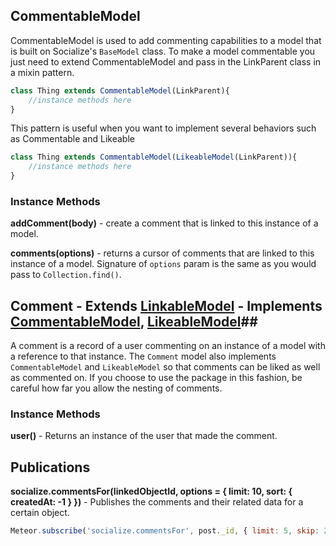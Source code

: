 ## CommentableModel ##

CommentableModel is used to add commenting capabilities to a model that is built on Socialize's `BaseModel` class. To make a model commentable you just need to extend CommentableModel and pass in the LinkParent class in a mixin pattern.

```javascript
class Thing extends CommentableModel(LinkParent){
    //instance methods here
}
```

This pattern is useful when you want to implement several behaviors such as Commentable and Likeable

```javascript
class Thing extends CommentableModel(LikeableModel(LinkParent)){
    //instance methods here
}
```

### Instance Methods ###

**addComment(body)** - create a comment that is linked to this instance of a model.

**comments(options)** - returns a cursor of comments that are linked to this instance of a model. Signature of `options` param is the same as you would pass to `Collection.find()`.


## Comment  - Extends [LinkableModel](https://github.com/copleykj/socialize-linkable-model) - Implements [CommentableModel](https://github.com/copleykj/socialize-commentable), [LikeableModel](https://github.com/copleykj/socialize-likeable)##

A comment is a record of a user commenting on an instance of a model with a reference to that instance. The `Comment` model also implements `CommentableModel` and `LikeableModel` so that comments can be liked as well as commented on. If you choose to use the package in this fashion, be careful how far you allow the nesting of comments.

### Instance Methods ###

**user()** - Returns an instance of the user that made the comment.

## Publications ##

**socialize.commentsFor(linkedObjectId, options = { limit: 10, sort: { createdAt: -1 } })** - Publishes the comments and their related data for a certain object.

```javascript
Meteor.subscribe('socialize.commentsFor', post._id, { limit: 5, skip: 2 });
```
